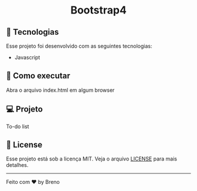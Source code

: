 <h1 align="center">
    <p>Bootstrap4</p>
</h1>

## 🧪 Tecnologias

Esse projeto foi desenvolvido com as seguintes tecnologias:

- Javascript

## 🚀 Como executar

Abra o arquivo index.html em algum browser

## 💻 Projeto

To-do list

## 📝 License

Esse projeto está sob a licença MIT. Veja o arquivo [LICENSE](LICENSE.md) para mais detalhes.

---

Feito com ♥︎ by Breno

